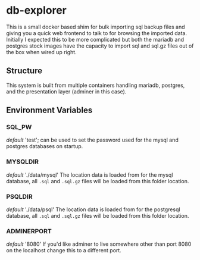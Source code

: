 # db-explorer

This is a small docker based shim for bulk importing sql backup files and giving you a quick web frontend to talk to for browsing the imported data.  Initially I expected this to be more complicated but both the mariadb and postgres stock images have the capacity to import sql and sql.gz files out of the box when wired up right.

## Structure

This system is built from multiple containers handling mariadb, postgres, and the presentation layer (adminer in this case). 

## Environment Variables

### SQL_PW

*default* 'test'; can be used to set the password used for the mysql and postgres databases on startup.

### MYSQLDIR

*default* './data/mysql'
The location data is loaded from for the mysql database, all `.sql` and `.sql.gz` files will be loaded from this folder location.

### PSQLDIR

*default* './data/psql'
The location data is loaded from for the postgresql database, all `.sql` and `.sql.gz` files will be loaded from this folder location.

### ADMINERPORT

*default* '8080'
If you'd like adminer to live somewhere other than port 8080 on the localhost change this to a different port.
